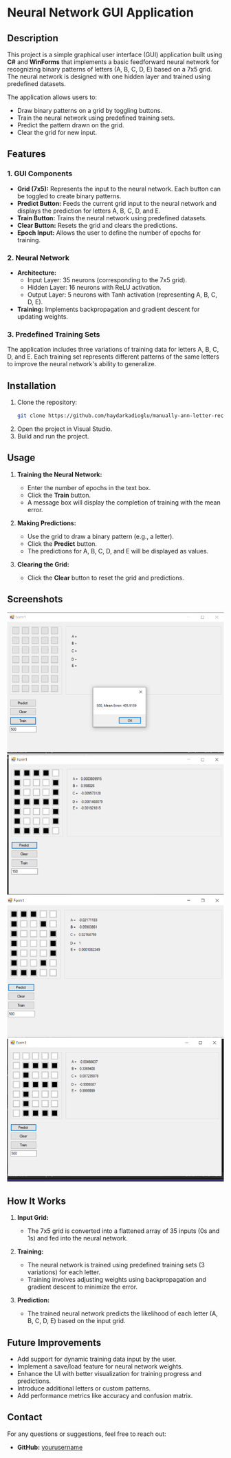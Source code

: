 # Neural Network GUI Application

## Description
This project is a simple graphical user interface (GUI) application built using **C#** and **WinForms** that implements a basic feedforward neural network for recognizing binary patterns of letters (A, B, C, D, E) based on a 7x5 grid. The neural network is designed with one hidden layer and trained using predefined datasets.

The application allows users to:
- Draw binary patterns on a grid by toggling buttons.
- Train the neural network using predefined training sets.
- Predict the pattern drawn on the grid.
- Clear the grid for new input.

## Features

### 1. GUI Components
- **Grid (7x5):** Represents the input to the neural network. Each button can be toggled to create binary patterns.
- **Predict Button:** Feeds the current grid input to the neural network and displays the prediction for letters A, B, C, D, and E.
- **Train Button:** Trains the neural network using predefined datasets.
- **Clear Button:** Resets the grid and clears the predictions.
- **Epoch Input:** Allows the user to define the number of epochs for training.

### 2. Neural Network
- **Architecture:**
  - Input Layer: 35 neurons (corresponding to the 7x5 grid).
  - Hidden Layer: 16 neurons with ReLU activation.
  - Output Layer: 5 neurons with Tanh activation (representing A, B, C, D, E).
- **Training:** Implements backpropagation and gradient descent for updating weights.

### 3. Predefined Training Sets
The application includes three variations of training data for letters A, B, C, D, and E. Each training set represents different patterns of the same letters to improve the neural network's ability to generalize.

## Installation
1. Clone the repository:
   ```bash
   git clone https://github.com/haydarkadioglu/manually-ann-letter-recognition.git
   ```
2. Open the project in Visual Studio.
3. Build and run the project.

## Usage

1. **Training the Neural Network:**
   - Enter the number of epochs in the text box.
   - Click the **Train** button.
   - A message box will display the completion of training with the mean error.

2. **Making Predictions:**
   - Use the grid to draw a binary pattern (e.g., a letter).
   - Click the **Predict** button.
   - The predictions for A, B, C, D, and E will be displayed as values.

3. **Clearing the Grid:**
   - Click the **Clear** button to reset the grid and predictions.

## Screenshots
![Screenshot 1](./screenshots/Screenshot-1.png)
![Screenshot 2](./screenshots/Screenshot-2.png)
![Screenshot 3](./screenshots/Screenshot-3.png)
![Screenshot 4](./screenshots/Screenshot-4.png)


## How It Works
1. **Input Grid:**
   - The 7x5 grid is converted into a flattened array of 35 inputs (0s and 1s) and fed into the neural network.

2. **Training:**
   - The neural network is trained using predefined training sets (3 variations) for each letter.
   - Training involves adjusting weights using backpropagation and gradient descent to minimize the error.

3. **Prediction:**
   - The trained neural network predicts the likelihood of each letter (A, B, C, D, E) based on the input grid.

## Future Improvements
- Add support for dynamic training data input by the user.
- Implement a save/load feature for neural network weights.
- Enhance the UI with better visualization for training progress and predictions.
- Introduce additional letters or custom patterns.
- Add performance metrics like accuracy and confusion matrix.


## Contact
For any questions or suggestions, feel free to reach out:
- **GitHub:** [yourusername](https://github.com/haydarkadioglu)
